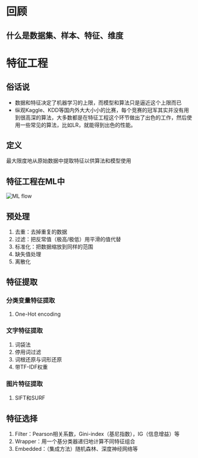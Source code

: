 # 回顾
## 什么是数据集、样本、特征、维度

# 特征工程
## 俗话说
- 数据和特征决定了机器学习的上限，而模型和算法只是逼近这个上限而已
- 纵观Kaggle、KDD等国内外大大小小的比赛，每个竞赛的冠军其实并没有用到很高深的算法，大多数都是在特征工程这个环节做出了出色的工作，然后使用一些常见的算法，比如LR，就能得到出色的性能。

##  定义
最大限度地从原始数据中提取特征以供算法和模型使用

## 特征工程在ML中
![ML flow](http://123 "ML flow")

## 预处理
1. 去重：去掉重复的数据
2. 过滤：把反常值（极高/极低）用平滑的值代替
3. 标准化：把数据缩放到同样的范围
4. 缺失值处理
5. 离散化

## 特征提取
### 分类变量特征提取
1. One-Hot encoding

### 文字特征提取
1. 词袋法
2. 停用词过滤
3. 词根还原与词形还原
4. 带TF-IDF权重

### 图片特征提取
1. SIFT和SURF

## 特征选择
1. Filter：Pearson相关系数，Gini-index（基尼指数），IG（信息增益）等
2. Wrapper：用一个基分类器递归地计算不同特征组合
3. Embedded：（集成方法）随机森林、深度神经网络等